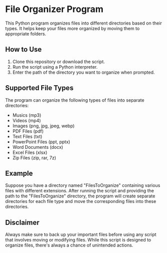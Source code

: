 # File Organizer Program

This Python program organizes files into different directories based on their types. It helps keep your files more organized by moving them to appropriate folders.

## How to Use

1. Clone this repository or download the script.
2. Run the script using a Python interpreter.
3. Enter the path of the directory you want to organize when prompted.

## Supported File Types

The program can organize the following types of files into separate directories:

- Musics (mp3)
- Videos (mp4)
- Images (png, jpg, jpeg, webp)
- PDF Files (pdf)
- Text Files (txt)
- PowerPoint Files (ppt, pptx)
- Word Documents (docx)
- Excel Files (xlsx)
- Zip Files (zip, rar, 7z)

## Example

Suppose you have a directory named "FilesToOrganize" containing various files with different extensions. After running the script and providing the path to the "FilesToOrganize" directory, the program will create separate directories for each file type and move the corresponding files into these directories.

## Disclaimer

Always make sure to back up your important files before using any script that involves moving or modifying files. While this script is designed to organize files, there's always a chance of unintended actions.
